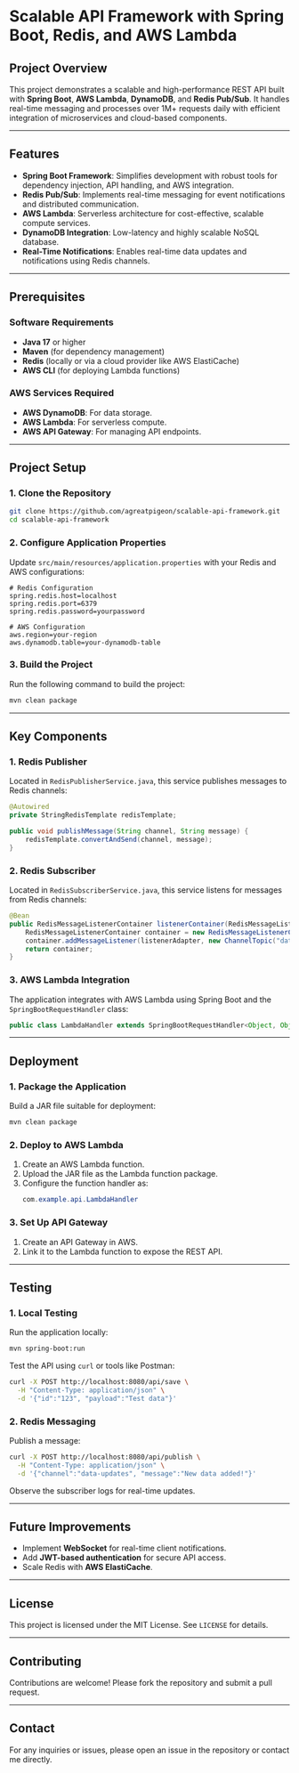 # Scalable API Framework with Spring Boot, Redis, and AWS Lambda

## Project Overview
This project demonstrates a scalable and high-performance REST API built with **Spring Boot**, **AWS Lambda**, **DynamoDB**, and **Redis Pub/Sub**. It handles real-time messaging and processes over 1M+ requests daily with efficient integration of microservices and cloud-based components.

---

## Features
- **Spring Boot Framework**: Simplifies development with robust tools for dependency injection, API handling, and AWS integration.
- **Redis Pub/Sub**: Implements real-time messaging for event notifications and distributed communication.
- **AWS Lambda**: Serverless architecture for cost-effective, scalable compute services.
- **DynamoDB Integration**: Low-latency and highly scalable NoSQL database.
- **Real-Time Notifications**: Enables real-time data updates and notifications using Redis channels.

---

## Prerequisites

### Software Requirements
- **Java 17** or higher
- **Maven** (for dependency management)
- **Redis** (locally or via a cloud provider like AWS ElastiCache)
- **AWS CLI** (for deploying Lambda functions)

### AWS Services Required
- **AWS DynamoDB**: For data storage.
- **AWS Lambda**: For serverless compute.
- **AWS API Gateway**: For managing API endpoints.

---

## Project Setup

### 1. Clone the Repository
```bash
git clone https://github.com/agreatpigeon/scalable-api-framework.git
cd scalable-api-framework
```

### 2. Configure Application Properties
Update `src/main/resources/application.properties` with your Redis and AWS configurations:

```properties
# Redis Configuration
spring.redis.host=localhost
spring.redis.port=6379
spring.redis.password=yourpassword

# AWS Configuration
aws.region=your-region
aws.dynamodb.table=your-dynamodb-table
```

### 3. Build the Project
Run the following command to build the project:
```bash
mvn clean package
```

---

## Key Components

### 1. **Redis Publisher**
Located in `RedisPublisherService.java`, this service publishes messages to Redis channels:
```java
@Autowired
private StringRedisTemplate redisTemplate;

public void publishMessage(String channel, String message) {
    redisTemplate.convertAndSend(channel, message);
}
```

### 2. **Redis Subscriber**
Located in `RedisSubscriberService.java`, this service listens for messages from Redis channels:
```java
@Bean
public RedisMessageListenerContainer listenerContainer(RedisMessageListenerAdapter listenerAdapter) {
    RedisMessageListenerContainer container = new RedisMessageListenerContainer();
    container.addMessageListener(listenerAdapter, new ChannelTopic("data-updates"));
    return container;
}
```

### 3. **AWS Lambda Integration**
The application integrates with AWS Lambda using Spring Boot and the `SpringBootRequestHandler` class:
```java
public class LambdaHandler extends SpringBootRequestHandler<Object, Object> {}
```

---

## Deployment

### 1. Package the Application
Build a JAR file suitable for deployment:
```bash
mvn clean package
```

### 2. Deploy to AWS Lambda
1. Create an AWS Lambda function.
2. Upload the JAR file as the Lambda function package.
3. Configure the function handler as:
   ```java
   com.example.api.LambdaHandler
   ```

### 3. Set Up API Gateway
1. Create an API Gateway in AWS.
2. Link it to the Lambda function to expose the REST API.

---

## Testing

### 1. Local Testing
Run the application locally:
```bash
mvn spring-boot:run
```
Test the API using `curl` or tools like Postman:
```bash
curl -X POST http://localhost:8080/api/save \
  -H "Content-Type: application/json" \
  -d '{"id":"123", "payload":"Test data"}'
```

### 2. Redis Messaging
Publish a message:
```bash
curl -X POST http://localhost:8080/api/publish \
  -H "Content-Type: application/json" \
  -d '{"channel":"data-updates", "message":"New data added!"}'
```
Observe the subscriber logs for real-time updates.

---

## Future Improvements
- Implement **WebSocket** for real-time client notifications.
- Add **JWT-based authentication** for secure API access.
- Scale Redis with **AWS ElastiCache**.

---

## License
This project is licensed under the MIT License. See `LICENSE` for details.

---

## Contributing
Contributions are welcome! Please fork the repository and submit a pull request.

---

## Contact
For any inquiries or issues, please open an issue in the repository or contact me directly.
